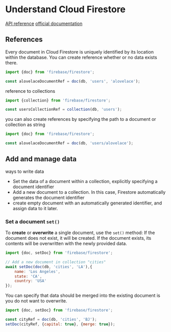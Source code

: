 # Understand Cloud Firestore

[API reference](https://firebase.google.com/docs/reference/js/firestore_)
[official documentation](https://firebase.google.com/docs/firestore/data-model)

## References

Every document in Cloud Firestore is uniquely identified by its location within the database.
You can create reference whether or no data exists there.

```javascript
import {doc} from 'firebase/firestore';

const alovelaceDocumentRef = doc(db, 'users', 'alovelace');
```

reference to collections

```javascript
import {collection} from 'firebase/firestore';

const usersCollectionRef = collection(db, 'users');
```

you can also create references by specifying the path to a document or collection as string

```javascript
import {doc} from 'firebase/firestore';

const alovelaceDocumentRef = doc(db, 'users/alovelace');
```

## Add and manage data

ways to write data

- Set the data of a document within a collection, explicitly specifying a document identifier
- Add a new document to a collection. In this case, Firestore automatically generates the document identifier
- create empty document with an automatically generated identifier, and assign data to it later.

### Set a document `set()`

To **create** or **overwrite** a single document, use the `set()` method:
If the document does not exist, it will be created.
If the document exists, its contents will be overwritten with the newly provided data.

```javascript
import {doc, setDoc} from 'firebase/firestore';

// Add a new document in collection "cities"
await setDoc(doc(db, 'cities', 'LA'),{
    name: 'Los Angeles',
    state: 'CA',
    country: 'USA'
});
```

You can specify that data should be merged into the existing document is you do not want to overwrite.

```javascript
import {doc, setDoc} from 'firebase/firestore';

const cityRef = doc(db, 'cities', 'BJ');
setDoc(cityRef, {capital: true}, {merge: true});
```
